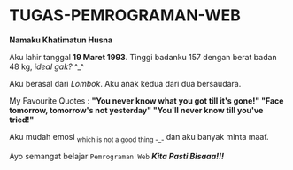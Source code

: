 TUGAS-PEMROGRAMAN-WEB
=====================
<!DOCTYPE html>
<html>
  <head>
    <title><b>MY PROFILE</b></title>
  </head>
  <body>
    <p><b>Namaku Khatimatun Husna</b><p>
    <p>Aku lahir tanggal <b>19 Maret 1993</b>. Tinggi badanku 157 dengan berat badan 48 kg,<i> ideal gak? </i>^_^</p>
    <p>Aku berasal dari <em>Lombok</em>. Aku anak kedua dari dua bersaudara.</p>
    <p>My Favourite Quotes : <strong>"You never know what you got till it's gone!" "Face tomorrow, tomorrow's not yesterday" "You'll never know till you've tried!"</strong>
    <p>Aku mudah emosi <sub>which is not a good thing -_-</sub> dan aku banyak minta maaf.</p>    
    <p>Ayo semangat belajar <code>Pemrograman Web</code>  <i><b>Kita Pasti Bisaaa!!!</b></i></p>
  </body>
</html>
    
